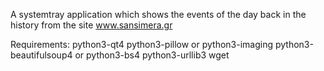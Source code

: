 
A systemtray application which shows the events of the day back in the history from the site www.sansimera.gr

Requirements:
    python3-qt4
    python3-pillow or python3-imaging
    python3-beautifulsoup4 or python3-bs4
    python3-urllib3
    wget
